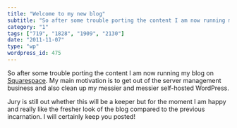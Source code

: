 ```yaml
---
title: "Welcome to my new blog"
subtitle: "So after some trouble porting the content I am now running my blog on Squarespace"
category: "1"
tags: ["719", "1828", "1909", "2130"]
date: "2011-11-07"
type: "wp"
wordpress_id: 475
---
```

So after some trouble porting the content I am now running my blog on [Squarespace](http://www.squarespace.com). My main motivation is to get out of the server management business and also clean up my messier and messier self-hosted WordPress.

Jury is still out whether this will be a keeper but for the moment I am happy and really like the fresher look of the blog compared to the previous incarnation. I will certainly keep you posted!
